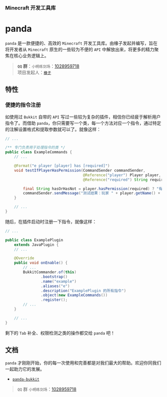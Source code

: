 ### Minecraft 开发工具库
# **panda**

`panda` 是一款便捷的、高效的 `Minecraft` 开发工具库。由椽子发起并编写，旨在将开发者从 `Minecraft` 原生的一些较为不便的 `API` 中解放出来，将更多的精力聚焦在核心业务逻辑上。

> **`QQ` 群**：`小明练剑场`：[1028959718](https://jq.qq.com/?_wv=1027&k=sjBXo6xh) <br>
> 项目发起人：[`椽子`](https://github.com/Chuanwise)

## 特性
### 便捷的指令注册

如使用过 `Bukkit` 自带的 `API` 写过一些较为复杂的插件，相信你已经疲于解析用户指令了。而借助 `panda`，你只需要写一个类，每一个方法对应一个指令，通过特定的注解设置格式和提取参数就可以了。就像这样：

```java
// ...

/** 专门负责用于处理指令的类 */
public class ExampleCommands {
    // ...

    @Format("e player [player] has [required]")
    void testIfPlayerHasPermission(CommandSender commandSender,
                                   @Reference("player") Player player,
                                   @Reference("required") String required) {

        final String hasOrHasNot = player.hasPermission(required) ? "有" : "无";
        commandSender.sendMessage("测试结果：玩家 " + player.getName() + hasOrHasNot + " 权限：" + required);
    }

    // ...
}
```

随后，在插件启动时注册一下指令，就像这样：

```java
// ...

public class ExamplePlugin
    extends JavaPlugin {
    // ...

    @Override
    public void onEnable() {
        // ...
        BukkitCommander.of(this)
                .bootstrap()
                .name("example")
                .aliases("e")
                .description("ExamplePlugin 的所有指令")
                .object(new ExampleCommands())
                .register();
        // ...
    }

    // ...
}
```

剩下的 `Tab` 补全、权限检测之类的操作都交给 `panda` 吧！

## 文档

`panda` 才刚刚开始，你的每一次使用和完善都是对我们最大的帮助。欢迎你同我们一起助力它的发展。

* [`panda-bukkit`](./panda-bukkit/README.md)

> `QQ` 群 `小明练剑场`：[1028959718](https://jq.qq.com/?_wv=1027&k=sjBXo6xh)
